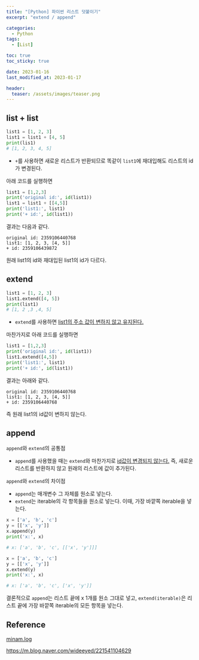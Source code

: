 ```yaml
---
title: "[Python] 파이썬 리스트 덧붙이기"
excerpt: "extend / append"

categories:
  - Python
tags:
  - [List]

toc: true
toc_sticky: true

date: 2023-01-16
last_modified_at: 2023-01-17

header:
  teaser: /assets/images/teaser.png
---
```


## list + list

```py
list1 = [1, 2, 3]
list1 = list1 + [4, 5]
print(lis1)
# [1, 2, 3, 4, 5]
```

* `+`를 사용하면 새로운 리스트가 반환되므로 똑같이 `list1`에 재대입해도 리스트의 id가 변경된다.

아래 코드를 실행하면

```py
list1 = [1,2,3]
print('original id:', id(list1))
list1 = list1 + [[4,5]]
print('list1:', list1)
print('+ id:', id(list1))
```

결과는 다음과 같다.

```
original id: 2359106440768
list1: [1, 2, 3, [4, 5]]
+ id: 2359106439872
```

원래 list1의 id와 재대입된 list1의 id가 다르다.

## extend

```py
list1 = [1, 2, 3]
list1.extend([4, 5])
print(list1)
# [1, 2 ,3 ,4, 5]
```

* `extend`를 사용하면 <u>list1의 주소 값이 변하지 않고 유지된다.</u>

마찬가지로 아래 코드를 실행하면

```py
list1 = [1,2,3]
print('original id:', id(list1))
list1.extend([4,5])
print('list1:', list1)
print('+ id:', id(list1))
```

결과는 아래와 같다.

```
original id: 2359106440768
list1: [1, 2, 3, [4, 5]]
+ id: 2359106440768
```

즉 원래 list1의 id값이 변하지 않는다.

## append

`append`와 `extend`의 공통점

* `append`를 사용했을 때는 `extend`와 마찬가지로 <u>id값이 변경되지 않는다.</u> 즉, 새로운 리스트를 반환하지 않고 원래의 리스트에 값이 추가된다.


`append`와 `extend`의 차이점

* `append`는 매개변수 그 자체를 원소로 넣는다.
* `extend`는 iterable의 각 항목들을 원소로 넣는다.
    이때, 가장 바깥쪽 iterable을 넣는다.

```py
x = ['a', 'b', 'c']
y = [['x', 'y']]
x.append(y)
print('x:', x)

# x: ['a', 'b', 'c', [['x', 'y']]]
```

```py
x = ['a', 'b', 'c']
y = [['x', 'y']]
x.extend(y)
print('x:', x)

# x: ['a', 'b', 'c', ['x', 'y']]
```

결론적으로 `append`는 리스트 끝에 x 1개를 원소 그대로 넣고, `extend(iterable)`은 리스트 끝에 가장 바깥쪽 iterable의 모든 항목을 넣는다.

## Reference

[minam.log](https://velog.io/@cha-suyeon/Python-%EB%A6%AC%EC%8A%A4%ED%8A%B8%EC%9D%98-%EB%8D%94%ED%95%98%EA%B8%B0-extendappend-%EC%B0%A8%EC%9D%B4-%EC%A0%90%ED%94%84%ED%88%AC%ED%8C%8C%EC%9D%B4%EC%8D%AC-%EC%A2%85%ED%95%A9%EB%AC%B8%EC%A0%9C-3%EB%B2%88)

<https://m.blog.naver.com/wideeyed/221541104629>
